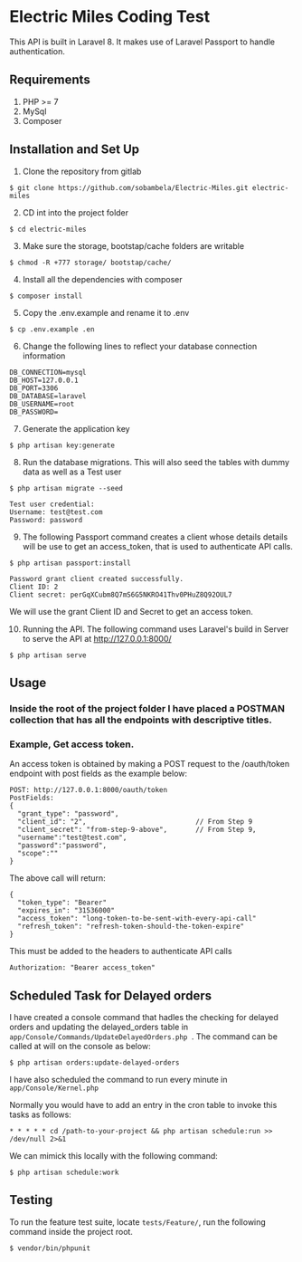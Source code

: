 # Electric Miles Coding Test

This API is built in Laravel 8. It makes use of Laravel Passport to handle authentication.

## Requirements
1. PHP >= 7
2. MySql
3. Composer

## Installation and Set Up

1. Clone the repository from gitlab
```
$ git clone https://github.com/sobambela/Electric-Miles.git electric-miles
```
2. CD int into the project folder
```
$ cd electric-miles
```
3. Make sure the storage, bootstap/cache folders are writable
```
$ chmod -R +777 storage/ bootstap/cache/
```
4. Install all the dependencies with composer
```
$ composer install
```
5. Copy the .env.example and rename it to .env
```
$ cp .env.example .en
```
6. Change the following lines to reflect your database connection information
```
DB_CONNECTION=mysql
DB_HOST=127.0.0.1
DB_PORT=3306
DB_DATABASE=laravel
DB_USERNAME=root
DB_PASSWORD=
```
7. Generate the application key
```
$ php artisan key:generate
```
8. Run the database migrations. This will also seed the tables with dummy data as well as a Test user
```
$ php artisan migrate --seed

Test user credential:
Username: test@test.com
Password: password
```
9. The following Passport command creates a client whose details details will be use to get an access_token, that is used to authenticate API calls.
```
$ php artisan passport:install

Password grant client created successfully.
Client ID: 2
Client secret: perGqXCubm8Q7mS6G5NKRO41Thv0PHuZ8Q92OUL7
```
We will use the grant Client ID and Secret to get an access token.

10. Running the API. The following command uses Laravel's build in Server to serve the API at http://127.0.0.1:8000/
```
$ php artisan serve
```

## Usage
### Inside the root of the project folder I have placed a POSTMAN collection that has all the endpoints with descriptive titles.

###  Example, Get access token.
An access token is obtained by making a POST request to the /oauth/token endpoint with post fields as the example below:
```
POST: http://127.0.0.1:8000/oauth/token
PostFields:
{
  "grant_type": "password",
  "client_id": "2",                           // From Step 9
  "client_secret": "from-step-9-above",       // From Step 9,
  "username":"test@test.com",
  "password":"password",
  "scope":""
}
```
The above call will return:
```
{
  "token_type": "Bearer"
  "expires_in": "31536000"
  "access_token": "long-token-to-be-sent-with-every-api-call"
  "refresh_token": "refresh-token-should-the-token-expire"
}
```
This must be added to the headers to authenticate API calls
```
Authorization: "Bearer access_token"
```
## Scheduled Task for Delayed orders
I have created a console command that hadles the checking for delayed orders and updating the delayed_orders table in ``` app/Console/Commands/UpdateDelayedOrders.php  ```. 
The command can be called at will on the console as below:
```
$ php artisan orders:update-delayed-orders
```
I have also scheduled the command to run every minute in ```app/Console/Kernel.php```

Normally you would have to add an entry in the cron table to invoke this tasks as follows:
```
* * * * * cd /path-to-your-project && php artisan schedule:run >> /dev/null 2>&1
```

We can mimick this locally with the following command:
```
$ php artisan schedule:work
```

## Testing

To run the feature test suite, locate ```tests/Feature/```, run the following command inside the project root.
```
$ vendor/bin/phpunit
``` 
 